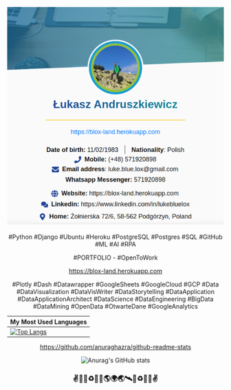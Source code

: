 <div align="center">  
<img src="https://raw.githubusercontent.com/LukeBlueLOx/Django-BLOX-Land-Post_List.html/main/BLOX-VC.png" width="" height=""/>
<br>
<br>
#Python #Django #Ubuntu #Heroku #PostgreSQL #Postgres #SQL #GitHub #ML #AI #RPA

#PORTFOLIO - #OpenToWork

https://blox-land.herokuapp.com

#Plotly #Dash #Datawrapper #GoogleSheets #GoogleCloud #GCP #Data #DataVisualization #DataVisWriter #DataStorytelling #DataApplication #DataApplicationArchitect #DataScience #DataEngineering #BigData #DataMining #OpenData #OtwarteDane #GoogleAnalytics

| My Most Used Languages | 
| ---- |
| [![Top Langs](https://github-readme-stats.vercel.app/api/top-langs/?username=LukeBlueLOx&theme=solarized-dark&layout=compact)](https://github.com/LukeBlueLOx/github-readme-stats) |
  
https://github.com/anuraghazra/github-readme-stats
  
![Anurag's GitHub stats](https://github-readme-stats.vercel.app/api?username=LukeBlueLOx&show_icons=true&theme=solarized-dark)


### ✌💙💚♻️🌌🚀🌎🌍🌏🛰🌌♻️💚💙✌
</div>
